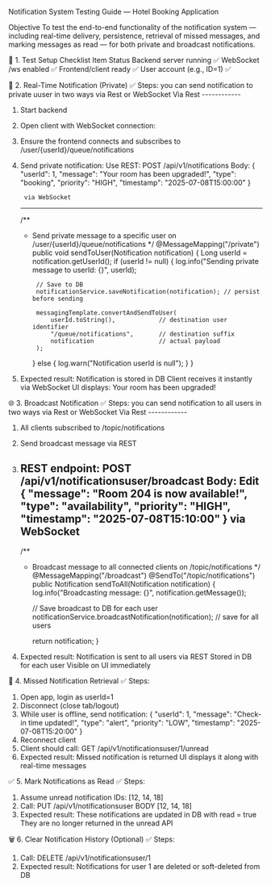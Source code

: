 Notification System Testing Guide — Hotel Booking Application

Objective
To test the end-to-end functionality of the notification system — including real-time delivery, persistence, retrieval of missed messages, and marking messages as read — for both private and broadcast notifications.

🧪 1. Test Setup Checklist
Item	                      Status
Backend server running	      ✅
WebSocket /ws enabled         ✅
Frontend/client ready	      ✅
User account (e.g., ID=1)     ✅



🚀 2. Real-Time Notification (Private)
✅ Steps:
you can send notification to private uuser in two ways via Rest or WebSocket
       Via Rest
    ------------
1. Start backend
2. Open client with WebSocket connection:
3. Ensure the frontend connects and subscribes to /user/{userId}/queue/notifications
4. Send private notification:
    Use REST: POST /api/v1/notifications
    Body:
{
  "userId": 1,
  "message": "Your room has been upgraded!",
  "type": "booking",
  "priority": "HIGH",
  "timestamp": "2025-07-08T15:00:00"
}

        via WebSocket 
    ------------------
    /**
     * Send private message to a specific user on /user/{userId}/queue/notifications
     */
    @MessageMapping("/private")
    public void sendToUser(Notification notification) {
        Long userId = notification.getUserId();
        if (userId != null) {
            log.info("Sending private message to userId: {}", userId);

            // Save to DB
            notificationService.saveNotification(notification); // persist before sending

            messagingTemplate.convertAndSendToUser(
                userId.toString(),            // destination user identifier
                "/queue/notifications",       // destination suffix
                notification                  // actual payload
            );
        } else {
            log.warn("Notification userId is null");
        }
    }


5. Expected result:
Notification is stored in DB
Client receives it instantly via WebSocket
UI displays: Your room has been upgraded!


🌐 3. Broadcast Notification
✅ Steps:
you can send notification to all users in two ways via Rest or WebSocket
       Via Rest
    ------------
1. All clients subscribed to /topic/notifications
2. Send broadcast message via REST
3. REST endpoint:
POST /api/v1/notificationsuser/broadcast
Body:
Edit
{
  "message": "Room 204 is now available!",
  "type": "availability",
  "priority": "HIGH",
  "timestamp": "2025-07-08T15:10:00"
}
       via WebSocket 
    ------------------
    /**
     * Broadcast message to all connected clients on /topic/notifications
     */
    @MessageMapping("/broadcast")
    @SendTo("/topic/notifications")
    public Notification sendToAll(Notification notification) {
        log.info("Broadcasting message: {}", notification.getMessage());

        // Save broadcast to DB for each user
        notificationService.broadcastNotification(notification); // save for all users

        return notification;
    }

4. Expected result:
Notification is sent to all users via REST
Stored in DB for each user
Visible on UI immediately



🔌 4. Missed Notification Retrieval
✅ Steps:
1. Open app, login as userId=1
2. Disconnect (close tab/logout)
3. While user is offline, send notification:
{
  "userId": 1,
  "message": "Check-in time updated!",
  "type": "alert",
  "priority": "LOW",
  "timestamp": "2025-07-08T15:20:00"
}
4. Reconnect client
5. Client should call: GET /api/v1/notificationsuser/1/unread
6. Expected result:
Missed notification is returned
UI displays it along with real-time messages



✅ 5. Mark Notifications as Read
✅ Steps:
1. Assume unread notification IDs: [12, 14, 18]
2. Call: PUT /api/v1/notificationsuser
   BODY 
   [12, 14, 18]
3. Expected result:
These notifications are updated in DB with read = true
They are no longer returned in the unread API



🗑️ 6. Clear Notification History (Optional)
✅ Steps:
1. Call: DELETE /api/v1/notificationsuser/1
2. Expected result:
Notifications for user 1 are deleted or soft-deleted from DB